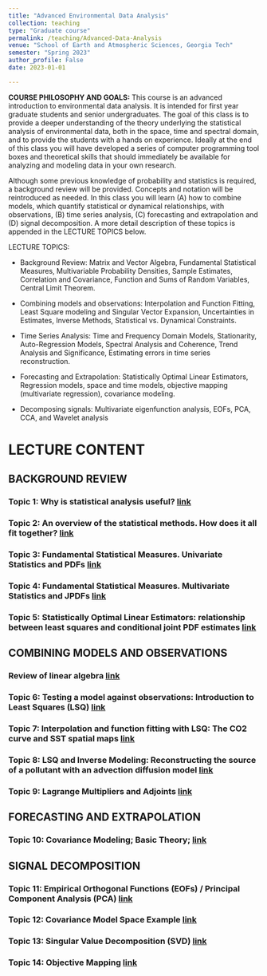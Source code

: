 ```yaml
---
title: "Advanced Environmental Data Analysis"
collection: teaching
type: "Graduate course"
permalink: /teaching/Advanced-Data-Analysis
venue: "School of Earth and Atmospheric Sciences, Georgia Tech"
semester: "Spring 2023"
author_profile: False
date: 2023-01-01

---
```



**COURSE PHILOSOPHY AND GOALS:** This course is an advanced introduction to environmental data analysis. It is intended for first year graduate students and senior undergraduates. The goal of this class is to provide a deeper understanding of the theory underlying the statistical analysis of environmental data, both in the space, time and spectral domain, and to provide the students with a hands on experience. Ideally at the end of this class you will have developed a series of computer programming tool boxes and theoretical skills that should immediately be available for analyzing and modeling data in your own research. 

Although some previous knowledge of probability and statistics is required, a background review will be provided. Concepts and notation will be reintroduced as needed. In this class you will learn (A) how to combine models, which quantify statistical or dynamical relationships, with observations, (B) time series analysis, (C) forecasting and extrapolation and (D) signal decomposition. A more detail description of these topics is appended in the LECTURE TOPICS below.

LECTURE TOPICS:
* Background Review: Matrix and Vector Algebra, Fundamental Statistical Measures, Multivariable Probability Densities, Sample Estimates, Correlation and Covariance, Function and Sums of Random Variables, Central Limit Theorem. 
 
* Combining models and observations: Interpolation and Function Fitting, Least Square modeling and Singular Vector Expansion, Uncertainties in Estimates, Inverse Methods, Statistical vs. Dynamical Constraints.

* Time Series Analysis: Time and Frequency Domain Models, Stationarity, Auto-Regression Models, Spectral Analysis and Coherence, Trend Analysis and Significance, Estimating errors in time series reconstruction.

* Forecasting and Extrapolation: Statistically Optimal Linear Estimators, Regression models, space and time models, objective mapping (multivariate regression), covariance modeling.

* Decomposing signals: Multivariate eigenfunction analysis, EOFs, PCA, CCA, and Wavelet analysis

# LECTURE CONTENT
## BACKGROUND REVIEW
### Topic 1: Why is statistical analysis useful? [link](https://usf.box.com/s/8h9omu6t0am8ebgi6dydsqch5slukupl)
### Topic 2: An overview of the statistical methods. How does it all fit together? [link](https://usf.box.com/s/sq8db7bvvvctanhupzjqfcdxn5il67u3)
### Topic 3: Fundamental Statistical Measures. Univariate Statistics and PDFs [link](https://usf.box.com/s/2xthj184l8rigac303ljwh2c99oj8eay)
### Topic 4: Fundamental Statistical Measures. Multivariate Statistics and JPDFs [link](https://usf.box.com/s/0kfcirz554b8tyg7a9txnw57e4hkix7l)
### Topic 5: Statistically Optimal Linear Estimators: relationship between least squares and conditional joint PDF estimates [link](https://usf.box.com/s/7warmrngz6txsot7q5ccvzt92wf4yo7a)

## COMBINING MODELS AND OBSERVATIONS
### Review of linear algebra [link](https://usf.box.com/s/dmr1bkko2fglvsze7a43z0nzpkmzvmgu)
### Topic 6: Testing a model against observations: Introduction to Least Squares (LSQ) [link](https://usf.box.com/s/bc6tirkkisougayo3pej0ir3i40frn7q)
### Topic 7: Interpolation and function fitting with LSQ: The CO2 curve and SST spatial maps [link](https://usf.box.com/s/4vtpld5uit62u46e2nlvyiek69xyquya)
### Topic 8: LSQ and Inverse Modeling: Reconstructing the source of a pollutant with an advection diffusion model [link](https://usf.box.com/s/qttkpdghxy18d86g81fk7it19lp9tmry)
### Topic 9: Lagrange Multipliers and Adjoints [link](#topic-9-lagrange-multipliers-and-adjoints)

## FORECASTING AND EXTRAPOLATION
### Topic 10: Covariance Modeling; Basic Theory; [link](#topic-10-covariance-modeling-basic-theory)

## SIGNAL DECOMPOSITION
### Topic 11: Empirical Orthogonal Functions (EOFs) / Principal Component Analysis (PCA) [link](#topic-11-empirical-orthogonal-functions-eofs-principal-component-analysis-pca)
### Topic 12: Covariance Model Space Example [link](#topic-12-covariance-model-space-example)
### Topic 13: Singular Value Decomposition (SVD) [link](#topic-13-singular-value-decomposition-svd)
### Topic 14: Objective Mapping [link](#topic-14-objective-mapping)

<!-- TIME SERIES ANALYSIS
### Topic 15: Understanding Time Processes in the Time Domain, White Noise, Red Noise, Auto-correlation Function, Auto-Regressive Models, Fourier Series [link](#topic-15-understanding-time-processes-in-the-time-domain-white-noise-red-noise-auto-correlation-function-auto-regressive-models-fourier-series)
### Topic 16-17: Frequency domain, Spectrum and Autocovariance function, Review Convolution and Cross-correlation, Aliasing, DFT and Tapering [link](#topic-16-17-frequency-domain-spectrum-and-autocovariance-function-review-convolution-and-cross-correlation-aliasing-dft-and-tapering)
### Topic 18: Analysis of two or more signals, Cross-Spectra and Coherence [link](#topic-18-analysis-of-two-or-more-signals-cross-spectra-and-coherence)
-->


